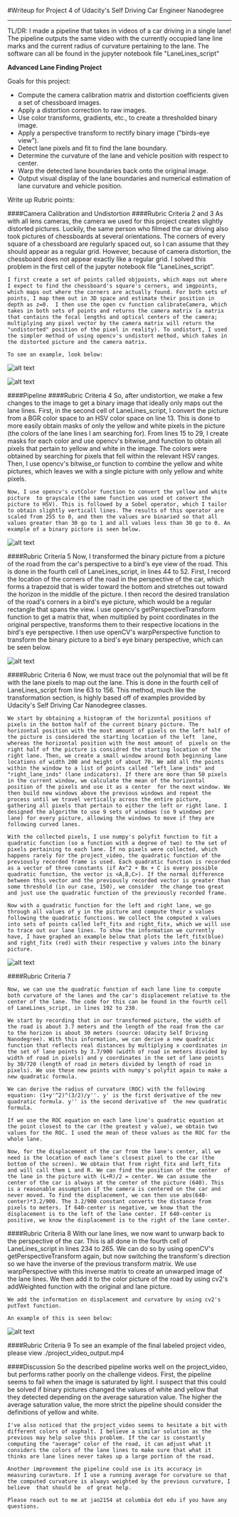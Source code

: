 #Writeup for Project 4 of Udacity's Self Driving Car Engineer Nanodegree

---

TL/DR: I made a  pipeline that takes in videos of a car driving in a single lane! The pipeline outputs the same video with the currently occupied lane line marks and the current radius of curvature pertaining to the lane. The software can all be found in the jupyter notebook file "LaneLines_script"

**Advanced Lane Finding Project**

[image1]: ./WriteUp_pics/distorted.jpg "Distorted"
[image2]: ./WriteUp_pics/undistorted.jpg "Undistorted"
[image3]: ./WriteUp_pics/binary.jpg "Binary"
[image4]: ./WriteUp_pics/warped.jpg "Warped"
[image5]: ./WriteUp_pics/binary_lanes.jpg "Marked Lines"
[image6]: ./WriteUp_pics/finished_frame.jpg "Finished Product"

Goals for this project:
* Compute the camera calibration matrix and distortion coefficients given a set of chessboard images.
* Apply a distortion correction to raw images.
* Use color transforms, gradients, etc., to create a thresholded binary image.
* Apply a perspective transform to rectify binary image ("birds-eye view").
* Detect lane pixels and fit to find the lane boundary.
* Determine the curvature of the lane and vehicle position with respect to center.
* Warp the detected lane boundaries back onto the original image.
* Output visual display of the lane boundaries and numerical estimation of lane curvature and vehicle position.


Write up Rubric points:

####Camera Calibration and Undistortion
####Rubric Criteria 2 and 3
	As with all lens cameras, the camera we used for this project creates slightly distorted pictures. Luckily, the same person who filmed the car driving also took pictures of chessboards at several orientations. The corners of every square of a chessboard are regularly spaced out, so I can assume that they should appear as a regular grid. However, because of camera distortion, the chessboard does not appear exactly like a regular grid. I solved this problem in the first cell of the jupyter notebook file "LaneLines_script".

	I first create a set of points called objpoints, which maps out where I expect to find the chessboard's square's corners, and imgpoints, which maps out where the corners are actually found. For both sets of points, I map them out in 3D space and estimate their position in depth as z=0.  I then use the open cv function calibrateCamera, which takes in both sets of points and returns the camera matrix (a matrix that contains the focal lengths and optical centers of the camera; multiplying any pixel vector by the camera matrix will return the "undistorted" position of the pixel in reality). To undistort, I used the simpler method of using opencv's undistort method, which takes in the distorted picture and the camera matrix.

	To see an example, look below:

![alt text][image1]

![alt text][image2]

####Pipeline
####Rubric Criteria 4
	So, after undistortion, we make a few changes to the image to get a binary image that ideally only maps out the lane lines. First, in the second cell of LaneLines_script, I convert the picture from a BGR color space to an HSV color space on line 13. This is done to more easily obtain masks of only the yellow and white pixels in the picture (the colors of the lane lines I am searching for). From lines 15 to 29, I create masks for each color and use opencv's bitwise_and function to obtain all pixels that pertain to yellow and white in the image. The colors were obtained by searching for pixels that fell within the relevant HSV ranges. Then, I use opencv's bitwise_or function to combine the yellow and white pictures, which leaves we with a single picture with only yellow and white pixels.

	Now, I use opencv's cvtColor function to convert the yellow and white picture  to grayscale (the same function was used ot convert the picture to HSV). This is followed by a Sobel operator, which I tailor to obtain slightly verticall lines. The results of this operator are  scaled from 255 to 0, and then the values are binaried so that all values greater than 30 go to 1 and all values less than 30 go to 0. An example of a binary picture is seen below. 

![alt text][image3]

####Rubric Criteria 5
	Now, I transformed the binary picture from a picture of the road from the car's perspective to a bird's eye view of the road. This is done in the fourth cell of LaneLines_script, in lines 44 to 52. First, I record the location of the corners of the road in the perspective of the car, which forms a trapezoid that is wider toward the bottom and stretches out toward the horizon in the middle of the picture. I then record the desired translation of the road's corners in a bird's eye picture, which would be a regular rectangle that spans the view. I use opencv's getPerspectiveTransform function to get a matrix that, when multiplied by point coordinates in the original perspective, transforms them to their respective locations in the bird's eye perspective. I then use openCV's warpPerspective function to transform the binary picture to a bird's eye binary perspective, which can be seen below.

![alt text][image4]

####Rubric Criteria 6
	Now, we must trace out the polynomial that will be fit with the lane pixels to map out the lane. This is done in the fourth cell of LaneLines_script from line 63 to 156. This method, much like the transformation section, is highly based off of examples provided by Udacity's Self Driving Car Nanodegree classes. 
	
	We start by obtaining a histogram of the horizontal positions of pixels in the bottom half of the current binary picture. The horizontal position with the most amount of pixels on the left half of the picture is considered the starting location of the left  lane, whereas the horizontal position with the most amount of  pixels on the right half of the picture is considred the starting location of the right lane. Then, we create a small window around both beginning lane locations of width 200 and height of about 70. We add all the points within the window to a list of points called "left_lane_inds" and "right_lane_inds" (lane indicators). If there are more than 50 pixels in the current window, we calculate the mean of the horizontal position of the pixels and use it as a center  for the next window. We then build new windows above the previous windows and repeat the process until we travel vertically across the entire picture, gathering all pixels that pertain to either the left or right lane. I designed the algorithm to use 9 sets of windows (so 9 windows per lane) for every picture, allowing the windows to move if they are following curved lanes. 

	With the collected pixels, I use numpy's polyfit function to fit a quadratic function (so a function with a degree of two) to the set of pixels pertaining to each lane. If no pixels were collected, which happens rarely for the project_video, the quadratic function of the previously recorded frame is used. Each quadratic function is recorded as a vector of three constants (if Ax^2 + Bx + C is every possible quadratic function, the vector is <A,B,C>). If the normal difference between this vector and the previously recorded vector is greater than some threshold (in our case, 150), we consider  the change too great and just use the quadratic function of the previously recorded frame.

	Now with a quadratic function for the left and right lane, we go through all values of y in the picture and compute their x values following the quadratic functions. We collect the computed x values into sets of points called left_fitx and right_fitx, which we will use to trace out our lane lines. To show the information we currently have, I have graphed an example below that plots the left_fitx(blue) and right_fitx (red) with their respective y values into the binary picture.

![alt text][image5]


####Rubric Criteria 7
	
	Now, we can use the quadratic function of each lane line to compute both curvature of the lanes and the car's displacement relative to the center of the lane. The code for this can be found in the fourth cell of LaneLines_script, in lines 192 to 230. 

	We start by recording that in our transformed picture, the width of the road is about 3.7 meters and the length of the road from the car to the horizon is about 30 meters (source: Udacity Self Driving Nanodegree). With this information, we can derive a new quadratic function that reflects real distances by multiplying x coordinates in the set of lane points by 3.7/900 (width of road in meters divided by width of road in pixels) and y coordinates in the set of lane points by 30/720 (length of road in meters divided by length of road in pixels). We use these new points with numpy's polyfit again to make a new quadratic formula.

 	We can derive the radius of curvature (ROC) with the following equation: (1+y'^2)^(3/2)/y''. y' is the first derivative of the new quadratic formula. y'' is the second derivative of  the new quadratic formula.

	If we use the ROC equation on each lane line's quadratic equation at the point closest to the car (the greatest y value), we obtain two values for the ROC. I used the mean of these values as the ROC for the whole lane.

	Now, for the displacement of the car from the lane's center, all we need is the location of each lane's closest pixel to the car (the bottom of the screen). We obtain that from right_fitx and left_fitx and will call them L and R. We can find the position of the center  of the lane in the picture with (L+R)/2 = center. We can assume the center of the car is always at the center of the picture (640). This is a reasonable assumption if the camera is centered on the car and never moved. To find the displacement, we can then use abs(640-center)*3.2/900. The 3.2/900 constant converts the distance from pixels to meters. If 640-center is negative, we know that the displacement is to the left of the lane center. If 640-center is positive, we know the displacement is to the right of the lane center.


####Rubric Criteria 8
	With our lane lines, we now want to unwarp back to the perspective of the car. This is all done in the fourth cell of LaneLines_script in lines 234 to 265.  We can do so by using openCV's getPerspectiveTransform again, but now switching the transform's direction so we have the inverse of the previous transform matrix. We use warpPerspective with this inverse matrix to create an unwarped image of the lane lines. We then add it to the color picture of the road by using cv2's addWeighted function with the original and lane picture.

	We add the information on displacement and curvature by using cv2's putText function.	

	An example of this is seen below:

![alt text][image6]

####Rubric Criteria 9
	To see an example of the final labeled project  video, please view ./project_video_output.mp4

####Discussion
	So the described pipeline works well on the project_video, but  performs rather poorly on the challenge videos. First, the pipeline seems to fail when the image  is saturated by light. I suspect that this could be solved if binary pictures changed the values of white and yellow that they detected depending on the average saturation value. The higher  the average saturation value, the more strict  the pipeline should consider the definitions of yellow and white. 

	I've also noticed that the project_video seems to hesitate a bit with different colors of asphalt. I believe a similar solution as the previous may help solve this problem. If the car is constantly computing the "average" color of the road, it can adjust what it considers the colors of the lane lines to make sure that what it thinks are lane lines never takes up a large portion of the road. 

	Another improvement the pipeline could use is its accuracy in measuring curavture. If I use a running average for curvature so that the computed curvature is always weighted by the previous curvature, I believe  that should be  of great help.

	Please reach out to me at jao2154 at columbia dot edu if you have any questions.  	
